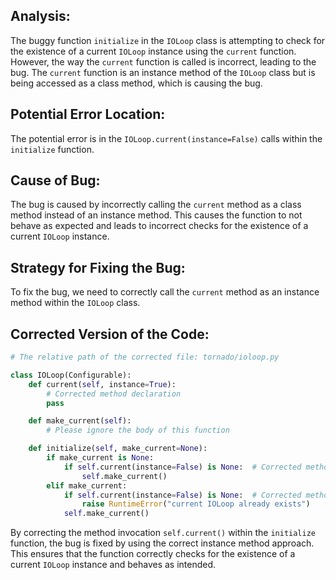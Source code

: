 ## Analysis:
The buggy function `initialize` in the `IOLoop` class is attempting to check for the existence of a current `IOLoop` instance using the `current` function. However, the way the `current` function is called is incorrect, leading to the bug. The `current` function is an instance method of the `IOLoop` class but is being accessed as a class method, which is causing the bug.

## Potential Error Location:
The potential error is in the `IOLoop.current(instance=False)` calls within the `initialize` function.

## Cause of Bug:
The bug is caused by incorrectly calling the `current` method as a class method instead of an instance method. This causes the function to not behave as expected and leads to incorrect checks for the existence of a current `IOLoop` instance.

## Strategy for Fixing the Bug:
To fix the bug, we need to correctly call the `current` method as an instance method within the `IOLoop` class.

## Corrected Version of the Code:
```python
# The relative path of the corrected file: tornado/ioloop.py

class IOLoop(Configurable):
    def current(self, instance=True):
        # Corrected method declaration
        pass

    def make_current(self):
        # Please ignore the body of this function

    def initialize(self, make_current=None):
        if make_current is None:
            if self.current(instance=False) is None:  # Corrected method invocation
                self.make_current()
        elif make_current:
            if self.current(instance=False) is None:  # Corrected method invocation
                raise RuntimeError("current IOLoop already exists")
            self.make_current()
```

By correcting the method invocation `self.current()` within the `initialize` function, the bug is fixed by using the correct instance method approach. This ensures that the function correctly checks for the existence of a current `IOLoop` instance and behaves as intended.